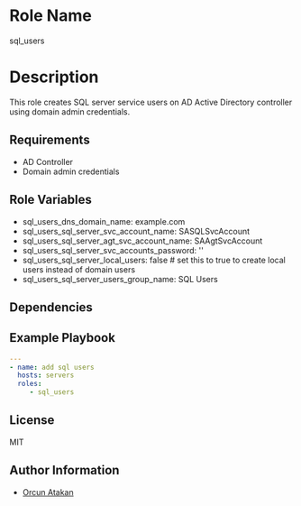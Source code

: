 Role Name
=========

sql_users

Description
=========

This role creates SQL server service users on AD Active Directory controller using domain admin credentials.


Requirements
------------

- AD Controller
- Domain admin credentials

Role Variables
--------------

- sql_users_dns_domain_name: example.com
- sql_users_sql_server_svc_account_name: SASQLSvcAccount
- sql_users_sql_server_agt_svc_account_name: SAAgtSvcAccount
- sql_users_sql_server_svc_accounts_password: ''
- sql_users_sql_server_local_users: false # set this to true to create local users instead of domain users
- sql_users_sql_server_users_group_name: SQL Users

Dependencies
------------



Example Playbook
----------------
```yaml
---
- name: add sql users
  hosts: servers
  roles:
     - sql_users
```
License
-------

MIT

Author Information
------------------

- [Orcun Atakan](https://github.com/oatakan/)